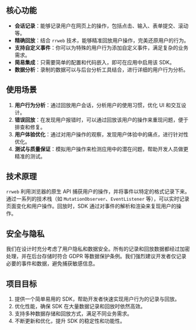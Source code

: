 ## 核心功能

- **会话记录**：能够记录用户在网页上的操作，包括点击、输入、表单提交、滚动等。
- **精确回放**：结合 `rrweb` 技术，能够精准回放用户操作，完美还原用户的行为。
- **支持自定义事件**：你可以为特殊的用户行为添加自定义事件，满足复杂的业务需求。
- **简易集成**：只需要简单的配置和代码嵌入，即可在应用中启用该 SDK。
- **数据分析**：录制的数据可以与后台分析工具结合，进行详细的用户行为分析。

## 使用场景

1. **用户行为分析**：通过回放用户会话，分析用户的使用习惯，优化 UI 和交互设计。
2. **错误回放**：在发现用户报错时，可以通过回放该用户的操作来重现问题，便于排查和修复。
3. **用户体验优化**：通过对用户操作的观察，发现用户体验中的痛点，进行针对性优化。
4. **测试与质量保证**：模拟用户操作来检测应用中的潜在问题，帮助开发人员做更精准的测试。

## 技术原理

`rrweb` 利用浏览器的原生 API 捕获用户的操作，并将事件以特定的格式记录下来。通过一系列的技术栈（如 `MutationObserver`、`EventListener` 等），可以实时记录页面变化和用户操作。回放时，SDK 通过对事件的解析和渲染来复现用户的操作。

## 安全与隐私

我们在设计时充分考虑了用户隐私和数据安全。所有的记录和回放数据都经过加密处理，并在后台存储时符合 GDPR 等数据保护条例。我们强烈建议开发者仅记录必要的事件和数据，避免捕获敏感信息。

## 项目目标

1. 提供一个简单易用的 SDK，帮助开发者快速实现用户行为的记录与回放。
2. 优化性能，确保 SDK 在大量数据记录和回放时依然高效。
3. 支持多种数据存储和回放方式，满足不同业务需求。
4. 不断更新和优化，提升 SDK 的稳定性和功能性。
